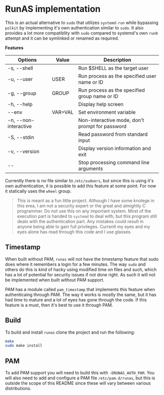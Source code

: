 # RunAS implementation

This is an actual alternative to `sudo` that utilizes `systemd-run` while bypassing `polkit` by implementing it's own authentication similar to `sudo`. It also provides a lot more compatiblity with `sudo` compared to systemd's own `run0` attempt and it can be symlinked or renamed as required.

__Features__

| Options               | Value   | Description                                     |
| --------------------- | ------- | ----------------------------------------------- |
| -s, --shell           |         | Run $SHELL as the target user                   |
| -u, --user            | USER    | Run process as the specified user name or ID    |
| -g, --group           | GROUP   | Run process as the specified group name or ID   |
| -h, --help            |         | Display help screen                             |
|     --env             | VAR=VAL | Set environment variable                        |
| -n, --non-interactive |         | Non-interactive mode, don't prompt for password |
| -S, --stdin           |         | Read password from standard input               |
| -v, --version         |         | Display version information and exit            |
| --                    |         | Stop processing command line arguments          |

Currently there is no file similar to `/etc/sudoers`, but since this is using it's own authentication, it is possible to add this feature at some point. For now it statically uses the `wheel` group.

> This is meant as a fun little project. Although I have some knolege in this erea, I am not a security expert or the great and almightly C programmer. Do not use this on any important system. Most of the execution part is handed to `systemd` to deal with, but this program still deals with the authentication part. Any mistakes could result in anyone being able to gain full privileges. Currentl my eyes and my eyes alone has read through this code and I use glasses.

## Timestamp

When built without PAM, `runas` will not have the timestamp feature that sudo does where it remembers a login for a few minutes. The way `sudo` and others do this is kind of hacky using modified time on files and such, which has a lot of potential for security issues if not done right. As such it will not be implemented when built without PAM support.

PAM has a module called `pam_timestamp` that implements this feature when authenticaing through PAM. The way it works is mostly the same, but it has had time to mature and a lot of eyes has gone through the code. If this feature is a must, then it's best to use it through PAM.

## Build

To build and install `runas` clone the project and run the following:

```sh
make
sudo make install
```

## PAM

To add PAM support you will need to build this with `-DRUNAS_AUTH_PAM`. You will also need to add and configure a PAM file `/etc/pam.d/runas`, but this is outside the scope of this README since these will vary between various distributions. 

